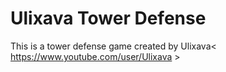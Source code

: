 Ulixava Tower Defense
=====================

This is a tower defense game created by Ulixava< https://www.youtube.com/user/Ulixava >
